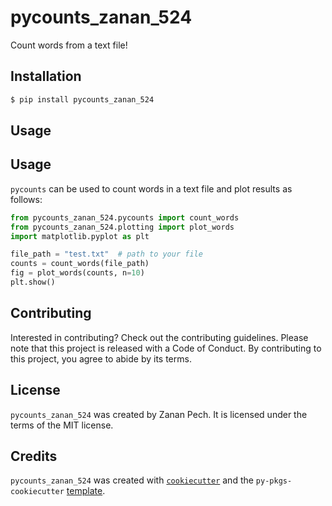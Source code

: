 # pycounts_zanan_524

Count words from a text file!

## Installation

```bash
$ pip install pycounts_zanan_524
```

## Usage

## Usage

`pycounts` can be used to count words in a text file and plot results
as follows:

```python
from pycounts_zanan_524.pycounts import count_words
from pycounts_zanan_524.plotting import plot_words
import matplotlib.pyplot as plt

file_path = "test.txt"  # path to your file
counts = count_words(file_path)
fig = plot_words(counts, n=10)
plt.show()
```

## Contributing

Interested in contributing? Check out the contributing guidelines. Please note that this project is released with a Code of Conduct. By contributing to this project, you agree to abide by its terms.

## License

`pycounts_zanan_524` was created by Zanan Pech. It is licensed under the terms of the MIT license.

## Credits

`pycounts_zanan_524` was created with [`cookiecutter`](https://cookiecutter.readthedocs.io/en/latest/) and the `py-pkgs-cookiecutter` [template](https://github.com/py-pkgs/py-pkgs-cookiecutter).
